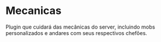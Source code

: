 # Mecanicas
Plugin que cuidará das mecânicas do server, incluindo mobs personalizados e andares com seus respectivos chefões.

